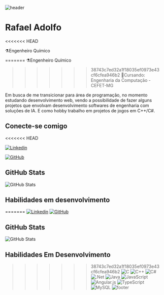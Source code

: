 ![header](https://capsule-render.vercel.app/api?type=waving&height=200&color=6B1F51)
# Rafael Adolfo
<<<<<<< HEAD

⚗️Engenheiro Químico
  
=======
⚗️Engenheiro Químico

>>>>>>> 38743c7ed32a1f18035ef0973e43cf6cfea946b2
📝Cursando: Engenharia da Computação - CEFET-MG

Em busca de me transicionar para área de programação, no momento estudando desenvolvimento web, vendo a possibilidade de fazer alguns projetos que envolvam desenvolvimento softwares de engenharia com soluções de IA. E como hobby trabalho em projetos de jogos em C++/C#.

## Conecte-se comigo
<<<<<<< HEAD

[![Linkedin](https://img.shields.io/badge/LinkedIn-f8f8f2?style=for-the-badge&logo=linkedin&logoColor=0E76A8)](https://www.linkedin.com/in//https://www.linkedin.com/in/rafael-adolfo-silva-ferreira-16220b1a5/)

[![GitHub](https://img.shields.io/badge/github-%23121011.svg?style=for-the-badge&logo=github&logoColor=white)](https://github.com/Radsfer)

## GitHub Stats

![GitHub Stats](https://github-readme-stats.vercel.app/api?username=Radsfer&show_icons=true&hide=contribs,prs&cache_seconds=86400&theme=jolly)

## Habilidades em desenvolvimento
=======
[![Linkedin](https://img.shields.io/badge/LinkedIn-f8f8f2?style=for-the-badge&logo=linkedin&logoColor=0E76A8)](https://www.linkedin.com/in//https://www.linkedin.com/in/rafael-adolfo-silva-ferreira-16220b1a5/)
[![GitHub](https://img.shields.io/badge/github-%23121011.svg?style=for-the-badge&logo=github&logoColor=white)](https://github.com/Radsfer)
## GitHub Stats
![GitHub Stats](https://github-readme-stats.vercel.app/api?username=Radsfer&show_icons=true&hide=contribs,prs&cache_seconds=86400&theme=jolly)
## Habilidades Em Desenvolvimento
>>>>>>> 38743c7ed32a1f18035ef0973e43cf6cfea946b2
![C](https://img.shields.io/badge/c-%2300599C.svg?style=for-the-badge&logo=c&logoColor=white)
![C++](https://img.shields.io/badge/c++-%2300599C.svg?style=for-the-badge&logo=c%2B%2B&logoColor=white)
![C#](https://img.shields.io/badge/c%23-%23239120.svg?style=for-the-badge&logo=csharp&logoColor=white)
![.Net](https://img.shields.io/badge/.NET-5C2D91?style=for-the-badge&logo=.net&logoColor=white)
![Java](https://img.shields.io/badge/java-%23ED8B00.svg?style=for-the-badge&logo=openjdk&logoColor=white)
![JavaScript](https://img.shields.io/badge/javascript-%23323330.svg?style=for-the-badge&logo=javascript&logoColor=%23F7DF1E)
![Angular.js](https://img.shields.io/badge/angular.js-%23E23237.svg?style=for-the-badge&logo=angularjs&logoColor=white)
![TypeScript](https://img.shields.io/badge/typescript-%23007ACC.svg?style=for-the-badge&logo=typescript&logoColor=white)
![MySQL](https://img.shields.io/badge/mysql-4479A1.svg?style=for-the-badge&logo=mysql&logoColor=white)
![footer](https://capsule-render.vercel.app/api?type=waving&height=140&color=6B1F51&section=footer)